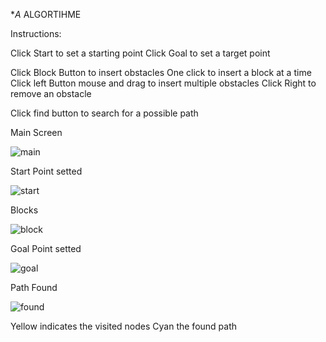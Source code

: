 
**A* ALGORTIHME

Instructions:


Click Start to set a starting point
Click Goal to set a target point
 
Click Block Button to insert obstacles
One click to insert a block at a time
Click left Button mouse and drag to insert multiple obstacles
Click Right to remove an obstacle


Click find button to search for a possible path



Main Screen

![main](https://user-images.githubusercontent.com/52135405/116711028-b633b380-a9d2-11eb-8278-4c573471a502.PNG)
 

Start Point setted


![start](https://user-images.githubusercontent.com/52135405/116711101-d1062800-a9d2-11eb-9377-0d475b0b822d.PNG)


Blocks 

![block](https://user-images.githubusercontent.com/52135405/116711202-e8451580-a9d2-11eb-9f65-80c67d0dcdb3.PNG)



Goal Point setted

![goal](https://user-images.githubusercontent.com/52135405/116711236-ef6c2380-a9d2-11eb-8c84-1b32070cb417.PNG)


Path Found 

![found](https://user-images.githubusercontent.com/52135405/116711292-ff840300-a9d2-11eb-96df-70e208b741fc.PNG)

Yellow indicates the visited nodes 
Cyan the found path